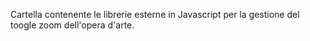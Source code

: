 Cartella contenente le librerie esterne in Javascript per la gestione del toogle zoom dell'opera d'arte.

